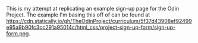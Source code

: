 This is my attempt at replicating an example sign-up page for the Odin Project. The example I'm basing this off of can be found at https://cdn.statically.io/gh/TheOdinProject/curriculum/5f37d43908ef92499e95a9b90fc3cc291a95014c/html_css/project-sign-up-form/sign-up-form.png.